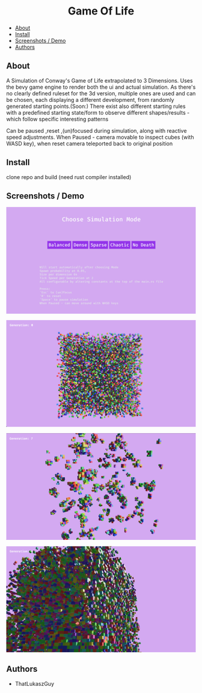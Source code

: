 <p align="center">
  <h1 align="center">Game Of Life</h1>
</p>

- [About](#about)
- [Install](#install)
- [Screenshots / Demo](#screenshots--demo)
- [Authors](#authors)


## About
A Simulation of Conway's Game of Life extrapolated to 3 Dimensions. Uses the bevy game engine to render both the ui and actual simulation. As there's no clearly defined ruleset for the 3d version, multiple ones are used and can be chosen, each displaying a different development, from randomly generated starting points.(Soon:) There exist also different starting rules with a predefined starting state/form to observe different shapes/results - which follow specific interesting patterns

Can be paused ,reset ,(un)focused during simulation, along with reactive speed adjustments.
When Paused - camera movable to inspect cubes (with WASD key), when reset camera teleported back to original position

## Install
clone repo and build (need rust compiler installed)

## Screenshots / Demo

![App Screenshot](images/p1.jpg)

![App Screenshot](images/p2.jpg)

![App Screenshot](images/p3.jpg)

![App Screenshot](images/p4.jpg)

## Authors

* ThatLukaszGuy

